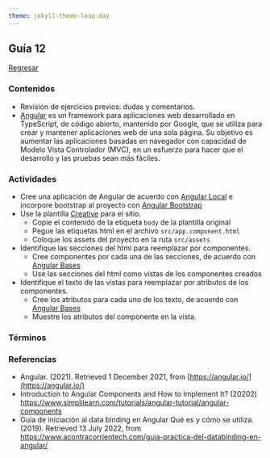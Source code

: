 ```yaml
---
theme: jekyll-theme-leap-day
---
```


## Guía 12

[Regresar](/DAWM-2022/)

### Contenidos

* Revisión de ejercicios previos: dudas y comentarios.
* [Angular](https://angular.io/) es un framework para aplicaciones web desarrollado en TypeScript, de código abierto, mantenido por Google, que se utiliza para crear y mantener aplicaciones web de una sola página. Su objetivo es aumentar las aplicaciones basadas en navegador con capacidad de Modelo Vista Controlador (MVC), en un esfuerzo para hacer que el desarrollo y las pruebas sean más fáciles.


### Actividades

* Cree una aplicación de Angular de acuerdo con [Angular Local](https://dawfiec.github.io/DAWM-2022/paginas/tutoriales/angular_local.html) e incorpore bootstrap al proyecto con [Angular Bootstrap](https://dawfiec.github.io/DAWM-2022/paginas/tutoriales/angular_bootstrap.html)
* Use la plantilla [Creative](https://startbootstrap.com/theme/creative) para el sitio.
	+ Copie el contenido de la etiqueta `body` de la plantilla original
	+ Pegue las etiquetas html en el archivo `src/app.component.html`
	+ Coloque los assets del proyecto en la ruta `src/assets`
* Identifique las secciones del html para reemplazar por componentes.
	+ Cree componentes por cada una de las secciones, de acuerdo con [Angular Bases](https://dawfiec.github.io/DAWM-2022/paginas/tutoriales/angular_bases.html)
	+ Use las secciones del html como vistas de los componentes creados
* Identifique el texto de las vistas para reemplazar por atributos de los componentes.
	+ Cree los atributos para cada uno de los texto, de acuerdo con [Angular Bases](https://dawfiec.github.io/DAWM-2022/paginas/tutoriales/angular_bases.html)
	+ Muestre los atributos del componente en la vista.

### Términos



### Referencias

* Angular. (2021). Retrieved 1 December 2021, from [https://angular.io/](https://angular.io/)
* Introduction to Angular Components and How to Implement It? (20202) https://www.simplilearn.com/tutorials/angular-tutorial/angular-components
* Guía de iniciación al data binding en Angular Qué es y cómo se utiliza. (2019). Retrieved 13 July 2022, from https://www.acontracorrientech.com/guia-practica-del-databinding-en-angular/